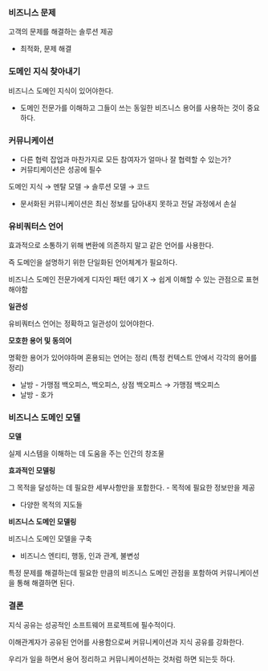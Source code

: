 ### 비즈니스 문제

고객의 문제를 해결하는 솔루션 제공

- 최적화, 문제 해결

### 도메인 지식 찾아내기

비즈니스 도메인 지식이 있어야한다.

- 도메인 전문가를 이해하고 그들이 쓰는 동일한 비즈니스 용어를 사용하는 것이 중요하다.

### 커뮤니케이션

- 다른 협력 잡업과 마찬가지로 모든 참여자가 얼마나 잘 협력할 수 있는가?
- 커뮤티케이션은 성공에 필수

도메인 지식 → 멘탈 모델 → 솔루션 모델 → 코드

- 문서화된 커뮤니케이션은 최신 정보를 담아내지 못하고 전달 과정에서 손실

### 유비쿼터스 언어

효과적으로 소통하기 위해 변환에 의존하지 말고 같은 언어를 사용한다.

즉 도메인을 설명하기 위한 단일화된 언어체계가 필요하다.

비즈니스 도메인 전문가에게 디자인 패턴 얘기 X → 쉽게 이해할 수 있는 관점으로 표현해야함

**일관성**

유비쿼터스 언어는 정확하고 일관성이 있어야한다.

**모호한 용어 및 동의어**

명확한 용어가 있어야하며 혼용되는 언어는 정리 (특정 컨텍스트 안에서 각각의 용어를 정리)

- 날방 - 가맹점 백오피스, 백오피스, 상점 백오피스 → 가맹점 백오피스
- 날방 - 호가

### 비즈니스 도메인 모델

**모델**

실제 시스템을 이해하는 데 도움을 주는 인간의 창조물

**효과적인 모델링**

그 목적을 달성하는 데 필요한 세부사항만을 포함한다. - 목적에 필요한 정보만을 제공

- 다양한 목적의 지도들

**비즈니스 도메인 모델링**

비즈니스 도메인 모델을 구축

- 비즈니스 엔티티, 행동, 인과 관계, 불변성

특정 문제를 해결하는데 필요한 만큼의 비즈니스 도메인 관점을 포함하여 커뮤니케이션을 통해 해결하면 된다.

### 결론

지식 공유는 성공적인 소프트웨어 프로젝트에 필수적이다.

이해관계자가 공유된 언어를 사용함으로써 커뮤니케이션과 지식 공유를 강화한다.

우리가 일을 하면서 용어 정리하고 커뮤니케이션하는 것처럼 하면 되는듯 하다.